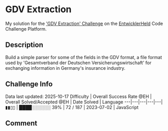 # GDV Extraction

My solution for the ['GDV Extraction' Challenge](https://platform.entwicklerheld.de/challenge/gdv-extraction?technology=JavaScript) on the [EntwicklerHeld](https://platform.entwicklerheld.de/) Code Challenge Platform.

## Description
Build a simple parser for some of the fields in the GDV format, a file format used by 'Gesamtverband der Deutschen Versicherungswirtschaft' for exchanging information in Germany's insurance industry.

## Challenge Info
Data last updated: 2025-10-17
Difficulty | Overall Success Rate @EH | Overall Solved/Accepted @EH | Date Solved | Language
---|---|---|---|---|
▮▮▯▯ | ████░░░░░░ 39% | 72 / 187 | 2023-07-02 | JavaScript

## Comment

